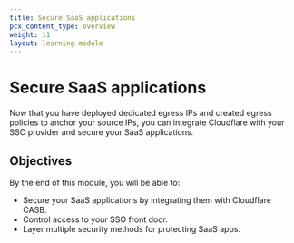 ```yaml
---
title: Secure SaaS applications
pcx_content_type: overview
weight: 11
layout: learning-module
---
```


# Secure SaaS applications

Now that you have deployed dedicated egress IPs and created egress policies to anchor your source IPs, you can integrate Cloudflare with your SSO provider and secure your SaaS applications.

## Objectives

By the end of this module, you will be able to:

- Secure your SaaS applications by integrating them with Cloudflare CASB.
- Control access to your SSO front door.
- Layer multiple security methods for protecting SaaS apps.
